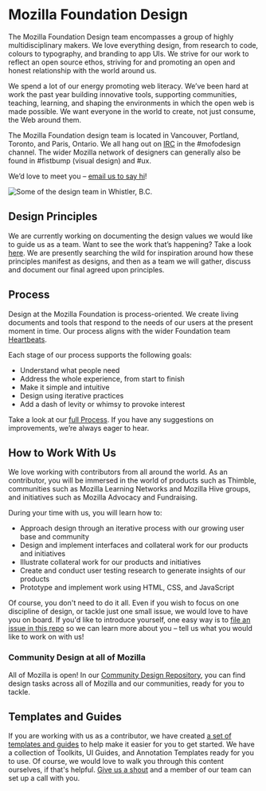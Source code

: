 # Mozilla Foundation Design

The Mozilla Foundation Design team encompasses a group of highly multidisciplinary makers. We love everything design, from research to code, colours to typography, and branding to app UIs. We strive for our work to reflect an open source ethos, striving for and promoting an open and honest relationship with the world around us.

We spend a lot of our energy promoting web literacy. We’ve been hard at work the past year building innovative tools, supporting communities, teaching, learning, and shaping the environments in which the open web is made possible. We want everyone in the world to create, not just consume, the Web around them.

The Mozilla Foundation design team is located in Vancouver, Portland, Toronto, and Paris, Ontario. We all hang out on [IRC](https://wiki.mozilla.org/IRC) in the #mofodesign channel. The wider Mozilla network of designers can generally also be found in #fistbump (visual design) and #ux.

We’d love to meet you – [email us to say hi](open-design@mozillafoundation.org)!

![Some of the design team in Whistler, B.C.](https://cloud.githubusercontent.com/assets/1119821/12303693/ba0ddc48-b9f9-11e5-9afb-c6a14f7e44af.png)


## Design Principles

We are currently working on documenting the design values we would like to guide us as a team. Want to see the work that’s happening? Take a look [here](https://github.com/MozillaFoundation/Design/issues?utf8=%E2%9C%93&q=is%3Aopen+label%3AP1+moodboard). We are presently searching the wild for inspiration around how these principles manifest as designs, and then as a team we will gather, discuss and document our final agreed upon principles.

## Process

Design at the Mozilla Foundation is process-oriented. We create living documents and tools that respond to the needs of our users at the present moment in time. Our process aligns with the wider Foundation team [Heartbeats](http://book.webmaker.org/heartbeats.html).

Each stage of our process supports the following goals:

- Understand what people need
- Address the whole experience, from start to finish
- Make it simple and intuitive
- Design using iterative practices
- Add a dash of levity or whimsy to provoke interest

Take a look at our [full Process](https://github.com/MozillaFoundation/Design/wiki/Process). If you have any suggestions on improvements, we’re always eager to hear.

## How to Work With Us

We love working with contributors from all around the world. As an contributor, you will be immersed in the world of products such as Thimble, communities such as Mozilla Learning Networks and Mozilla Hive groups, and initiatives such as Mozilla Advocacy and Fundraising.

During your time with us, you will learn how to:

- Approach design through an iterative process with our growing user base and community
- Design and implement interfaces and collateral work for our products and initiatives
- Illustrate collateral work for our products and initiatives
- Create and conduct user testing research to generate insights of our products
- Prototype and implement work using HTML, CSS, and JavaScript

Of course, you don't need to do it all. Even if you wish to focus on one discipline of design, or tackle just one small issue, we would love to have you on board. If you'd like to introduce yourself, one easy way is to [file an issue in this repo](https://github.com/MozillaFoundation/Design/issues/new) so we can learn more about you – tell us what you would like to work on with us!

### Community Design at all of Mozilla

All of Mozilla is open! In our [Community Design Repository](https://github.com/mozilla/community-design), you can find design tasks across all of Mozilla and our communities, ready for you to tackle.

## Templates and Guides

If you are working with us as a contributor, we have created [a set of templates and guides](https://drive.google.com/folderview?id=0ByIoeeW0a3R_UjEzdDU4NlMzYXc&usp=drive_web) to help make it easier for you to get started. We have a collection of Toolkits, UI Guides, and Annotation Templates ready for you to use. Of course, we would love to walk you through this content ourselves, if that's helpful. [Give us a shout](mofo-design@mozillafoundation.org) and a member of our team can set up a call with you.
